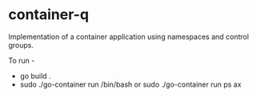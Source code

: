# container-q
Implementation of a container application using namespaces and control groups.

To run -
  - go build .
  - sudo ./go-container run /bin/bash or sudo ./go-container run ps ax
 
